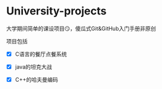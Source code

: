 # University-projects
大学期间简单的课设项目:smirk:，傻瓜式Git&GitHub入门手册非原创

项目包括

- [x] C语言的餐厅点餐系统
- [x] java的坦克大战
- [x] C++的哈夫曼编码

